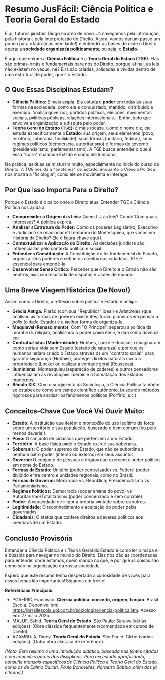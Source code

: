 # Resumo JusFácil: Ciência Política e Teoria Geral do Estado

E aí, futuros juristas! Diogo na área de novo. Já navegamos pela introdução, pela história e pela interpretação do Direito. Agora, vamos dar um passo um pouco para o lado (mas nem tanto!) e entender as bases de onde o Direito opera: a **sociedade organizada politicamente**, ou seja, o **Estado**.

É aqui que entram a **Ciência Política** e a **Teoria Geral do Estado (TGE)**. Elas são primas-irmãs e fundamentais para nós do Direito, porque, afinal, as leis não existem no vácuo, né? Elas são criadas, aplicadas e vividas dentro de uma estrutura de poder, que é o Estado.

## O Que Essas Disciplinas Estudam?

*   **Ciência Política:** É mais ampla. Ela estuda o **poder** em todas as suas formas na sociedade: como ele é conquistado, mantido, distribuído e exercido. Analisa governos, partidos políticos, eleições, movimentos sociais, políticas públicas, relações internacionais... Enfim, tudo que envolve a organização e a disputa pelo poder.
*   **Teoria Geral do Estado (TGE):** É mais focada. Como o nome diz, ela estuda especificamente o **Estado**: sua origem, seus elementos (povo, território, soberania, finalidade), suas formas (unitário, federal), seus regimes políticos (democracia, autoritarismo) e formas de governo (presidencialismo, parlamentarismo). A TGE busca entender o que é essa "coisa" chamada Estado e como ela funciona.

Na prática, as duas se misturam muito, especialmente no início do curso de Direito. A TGE nos dá a "anatomia" do Estado, enquanto a Ciência Política nos mostra a "fisiologia", como ele se movimenta e interage.

## Por Que Isso Importa Para o Direito?

Porque o Estado é o palco onde o Direito atua! Entender TGE e Ciência Política nos ajuda a:

*   **Compreender a Origem das Leis:** Quem faz as leis? Como? Com quais interesses? A política explica.
*   **Analisar a Estrutura do Poder:** Como os poderes Legislativo, Executivo e Judiciário se relacionam? (Lembram do Montesquieu, que vimos em História do Direito? Ele é figura chave aqui!).
*   **Contextualizar a Aplicação do Direito:** As decisões jurídicas são influenciadas pelo contexto político e social.
*   **Entender a Constituição:** A Constituição é a lei fundamental do Estado, organiza seus poderes e define os direitos dos cidadãos. TGE é essencial para entendê-la.
*   **Desenvolver Senso Crítico:** Perceber que o Direito e o Estado não são neutros, mas sim resultado de disputas e visões de mundo.

## Uma Breve Viagem Histórica (De Novo!)

Assim como o Direito, a reflexão sobre política e Estado é antiga:

*   **Grécia Antiga:** Platão (com sua "República" ideal) e Aristóteles (que analisou as formas de governo existentes) foram pioneiros em pensar a *pólis* (cidade-Estado) e a melhor forma de organizá-la.
*   **Maquiavel (Renascimento):** Com "O Príncipe", separou a política da moral e da religião, analisando o poder como ele *é*, e não como *deveria ser*.
*   **Contratualistas (Modernidade):** Hobbes, Locke e Rousseau imaginaram como seria a vida sem Estado (estado de natureza) e por que os humanos teriam criado o Estado através de um "contrato social" para garantir segurança (Hobbes), proteger direitos naturais como a propriedade (Locke) ou realizar a vontade geral (Rousseau).
*   **Iluminismo:** Montesquieu (separação de poderes) e outros pensadores influenciaram as revoluções liberais e a formatação dos Estados modernos.
*   **Século XIX:** Com o surgimento da Sociologia, a Ciência Política também se estabelece como um campo científico autônomo, buscando métodos rigorosos para analisar os fenômenos políticos (Porfírio, s.d.).

## Conceitos-Chave Que Você Vai Ouvir Muito:

*   **Estado:** A instituição que detém o monopólio do uso legítimo da força sobre um território e sua população, buscando o bem comum (ou pelo menos deveria!).
*   **Povo:** O conjunto de cidadãos que pertencem a um Estado.
*   **Território:** A base física onde o Estado exerce sua soberania.
*   **Soberania:** O poder supremo do Estado, que não se subordina a nenhum outro poder (interno ou externo) em seus assuntos.
*   **Governo:** O conjunto de pessoas e órgãos que exercem o poder político em nome do Estado.
*   **Formas de Estado:** Unitário (poder centralizado) vs. Federal (poder dividido entre centro e unidades regionais, como no Brasil).
*   **Formas de Governo:** Monarquia vs. República; Presidencialismo vs. Parlamentarismo.
*   **Regimes Políticos:** Democracia (poder emana do povo) vs. Autoritarismo/Totalitarismo (poder concentrado e sem controle).
*   **Poder:** A capacidade de impor a própria vontade sobre os outros.
*   **Legitimidade:** O reconhecimento e aceitação do poder pelos governados.
*   **Cidadania:** O status que confere direitos e deveres políticos aos membros de um Estado.

## Conclusão Provisória

Entender a Ciência Política e a Teoria Geral do Estado é como ter o mapa e a bússola para navegar no mundo do Direito. Elas nos dão as coordenadas para entender onde estamos, quem manda no quê, e por quê as coisas são como são na organização da nossa sociedade.

Espero que este resumo tenha despertado a curiosidade de vocês para esses temas tão importantes! Sigamos em frente!

**Referências Principais:**

*   PORFÍRIO, Francisco. **Ciência política: conceito, origem, função**. Brasil Escola. Disponível em: https://brasilescola.uol.com.br/sociologia/ciencia-politica.htm. Acesso em: 27 maio 2025.
*   MALUF, Sahid. **Teoria Geral do Estado**. São Paulo: Saraiva (várias edições). (Obra clássica frequentemente recomendada em cursos de Direito).
*   AZAMBUJA, Darcy. **Teoria Geral do Estado**. São Paulo: Globo (várias edições). (Outra obra clássica de referência).

*(Nota: Este resumo é uma introdução didática, baseada nas fontes citadas e em conceitos gerais das disciplinas. Para um estudo aprofundado, consulte manuais específicos de Ciência Política e Teoria Geral do Estado, como os de Dalmo Dallari, Paulo Bonavides, Norberto Bobbio, além dos já citados.)*
